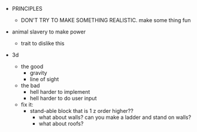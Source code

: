 

* PRINCIPLES
    * DON'T TRY TO MAKE SOMETHING REALISTIC. make some thing fun

* animal slavery to make power
    * trait to dislike this
* 3d
    * the good
        * gravity
        * line of sight
    * the bad
        * hell harder to implement
        * hell harder to do user input
    * fix it:
        * stand-able block that is 1 z order higher??
            * what about walls? can you make a ladder and stand on walls?
            * what about roofs?